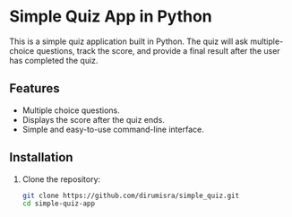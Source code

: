 # Simple Quiz App in Python

This is a simple quiz application built in Python. The quiz will ask multiple-choice questions, track the score, and provide a final result after the user has completed the quiz.

## Features
- Multiple choice questions.
- Displays the score after the quiz ends.
- Simple and easy-to-use command-line interface.

## Installation

1. Clone the repository:
   ```bash
   git clone https://github.com/dirumisra/simple_quiz.git
   cd simple-quiz-app